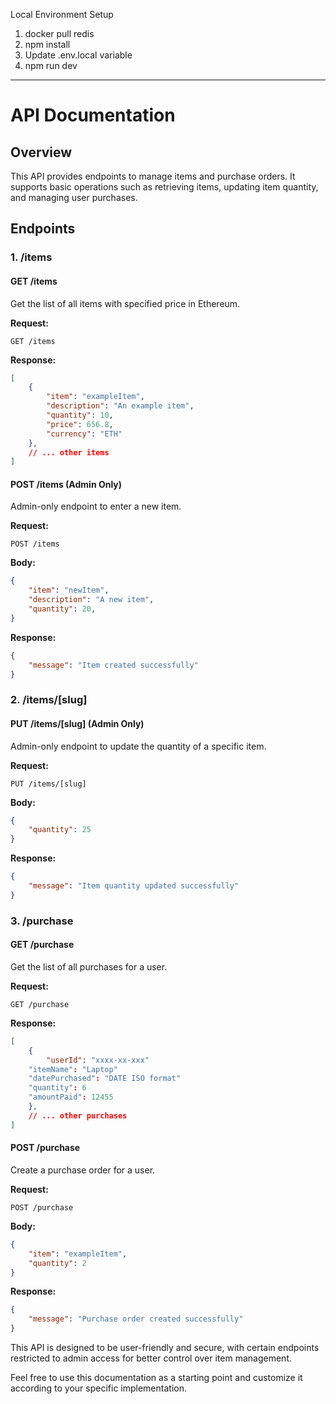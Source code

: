 
Local Environment Setup

1. docker pull redis
2. npm install
3. Update .env.local variable
4. npm run dev

---

# API Documentation

## Overview

This API provides endpoints to manage items and purchase orders. It supports basic operations such as retrieving items, updating item quantity, and managing user purchases.

## Endpoints

### 1. /items

#### GET /items

Get the list of all items with specified price in Ethereum.

**Request:**
```http
GET /items
```

**Response:**
```json
[
    {
        "item": "exampleItem",
        "description": "An example item",
        "quantity": 10,
        "price": 656.8,
        "currency": "ETH"
    },
    // ... other items
]
```

#### POST /items (Admin Only)

Admin-only endpoint to enter a new item.

**Request:**
```http
POST /items
```

**Body:**
```json
{
    "item": "newItem",
    "description": "A new item",
    "quantity": 20,
}
```

**Response:**
```json
{
    "message": "Item created successfully"
}
```

### 2. /items/[slug]

#### PUT /items/[slug] (Admin Only)

Admin-only endpoint to update the quantity of a specific item.

**Request:**
```http
PUT /items/[slug]
```

**Body:**
```json
{
    "quantity": 25
}
```

**Response:**
```json
{
    "message": "Item quantity updated successfully"
}
```

### 3. /purchase

#### GET /purchase

Get the list of all purchases for a user.

**Request:**
```http
GET /purchase
```

**Response:**
```json
[
    {
        "userId": "xxxx-xx-xxx"
    "itemName": "Laptop"
    "datePurchased": "DATE ISO format"
    "quantity": 6
    "amountPaid": 12455
    },
    // ... other purchases
]
```

#### POST /purchase

Create a purchase order for a user.

**Request:**
```http
POST /purchase
```

**Body:**
```json
{
    "item": "exampleItem",
    "quantity": 2
}
```

**Response:**
```json
{
    "message": "Purchase order created successfully"
}
```



This API is designed to be user-friendly and secure, with certain endpoints restricted to admin access for better control over item management.

Feel free to use this documentation as a starting point and customize it according to your specific implementation.
